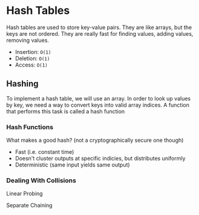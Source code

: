 # Hash Tables

Hash tables are used to store key-value pairs. They are like arrays, but the keys are not ordered. They are really fast for finding values, adding values, removing values.

- Insertion: `O(1)`
- Deletion: `O(1)`
- Access: `O(1)`

## Hashing

To implement a hash table, we will use an array. In order to look up values by key, we need a way to convert keys into valid array indices. A function that performs this task is called a hash function

### Hash Functions

What makes a good hash? (not a cryptographically secure one though)

- Fast (i.e. constant time)
- Doesn't cluster outputs at specific indicies, but distributes uniformly
- Deterministic (same input yields same output)

### Dealing With Collisions

Linear Probing

Separate Chaining
